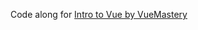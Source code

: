 Code along for [Intro to Vue by VueMastery](https://www.vuemastery.com/courses/intro-to-vue-js/vue-instance)
